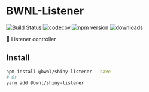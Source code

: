 # BWNL-Listener

[![Build Status](https://travis-ci.com/SudoDotDog/BWNL-Listener.svg?branch=master)](https://travis-ci.com/SudoDotDog/BWNL-Listener)
[![codecov](https://codecov.io/gh/SudoDotDog/BWNL-Listener/branch/master/graph/badge.svg)](https://codecov.io/gh/SudoDotDog/BWNL-Listener)
[![npm version](https://badge.fury.io/js/%40bwnl%2Flistener.svg)](https://www.npmjs.com/package/@bwnl/listener)
[![downloads](https://img.shields.io/npm/dm/@bwnl/listener.svg)](https://www.npmjs.com/package/@bwnl/listener)

:rabbit: Listener controller

## Install

```sh
npm install @bwnl/shiny-listener --save
# Or
yarn add @bwnl/shiny-listener
```
